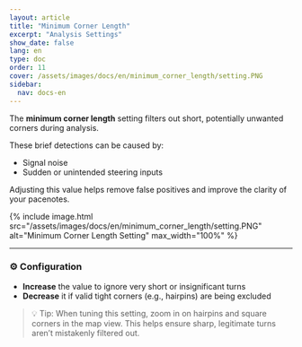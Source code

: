 ```yaml
---
layout: article
title: "Minimum Corner Length"
excerpt: "Analysis Settings"
show_date: false
lang: en
type: doc
order: 11
cover: /assets/images/docs/en/minimum_corner_length/setting.PNG
sidebar:
  nav: docs-en
---
```


The **minimum corner length** setting filters out short, potentially unwanted corners during analysis.

These brief detections can be caused by:

- Signal noise
- Sudden or unintended steering inputs

Adjusting this value helps remove false positives and improve the clarity of your pacenotes.

{% include image.html
   src="/assets/images/docs/en/minimum_corner_length/setting.PNG"
   alt="Minimum Corner Length Setting"
   max_width="100%" %}

---

### ⚙️ Configuration

- **Increase** the value to ignore very short or insignificant turns
- **Decrease** it if valid tight corners (e.g., hairpins) are being excluded

> 💡 Tip: When tuning this setting, zoom in on hairpins and square corners in the map view. This helps ensure sharp, legitimate turns aren’t mistakenly filtered out.
